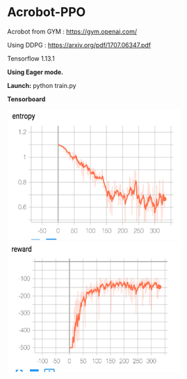 # Acrobot-PPO

Acrobot from GYM : https://gym.openai.com/

Using DDPG : https://arxiv.org/pdf/1707.06347.pdf

Tensorflow 1.13.1

**Using Eager mode.**

**Launch:**
python train.py

**Tensorboard**

<img src="https://github.com/Gouet/Acrobot-PPO/blob/master/entropy.png" width="400" height="300">

<img src="https://github.com/Gouet/Acrobot-PPO/blob/master/rewards.png" width="400" height="300">
